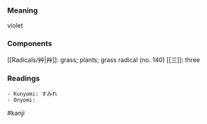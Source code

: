 ### Meaning

violet

### Components

[[Radicals/艸|艸]]: grass; plants; grass radical (no. 140) [[三]]: three

### Readings

```
- Kunyomi: すみれ
- Onyomi: 
```

#kanji